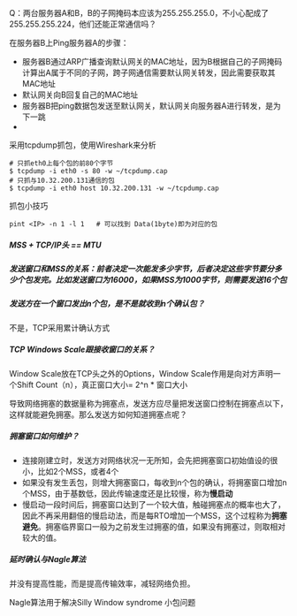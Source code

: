 Q：两台服务器A和B，B的子网掩码本应该为255.255.255.0，不小心配成了255.255.255.224，他们还能正常通信吗？

在服务器B上Ping服务器A的步骤：

- 服务器B通过ARP广播查询默认网关的MAC地址，因为B根据自己的子网掩码计算出A属于不同的子网，跨子网通信需要默认网关转发，因此需要获取其MAC地址
- 默认网关向B回复自己的MAC地址
- 服务器B把ping数据包发送至默认网关，默认网关向服务器A进行转发，是为下一跳
- 



 采用tcpdump抓包，使用Wireshark来分析

```shell
# 只抓eth0上每个包的前80个字节
$ tcpdump -i eth0 -s 80 -w ~/tcpdump.cap
# 只抓与10.32.200.131通信的包
$ tcpdump -i eth0 host 10.32.200.131 -w ~/tcpdump.cap

```



抓包小技巧

```shell
pint <IP> -n 1 -l 1   # 可以找到 Data(1byte)即为对应的包
```



##### MSS + TCP/IP头 == MTU

##### 发送窗口和MSS的关系：前者决定一次能发多少字节，后者决定这些字节要分多少个包发完。比如发送窗口为16000，如果MSS为1000字节，则需要发送16个包

##### 发送方在一个窗口发出n个包，是不是就收到n个确认包？

不是，TCP采用累计确认方式

##### TCP Windows Scale跟接收窗口的关系？

Window Scale放在TCP头之外的Options，Window Scale作用是向对方声明一个Shift Count（n），真正窗口大小= 2^n * 窗口大小

导致网络拥塞的数据量称为拥塞点，发送方应尽量把发送窗口控制在拥塞点以下，这样就能避免拥塞。那么发送方如何知道拥塞点呢？

##### 拥塞窗口如何维护？

- 连接刚建立时，发送方对网络状况一无所知，会先把拥塞窗口初始值设的很小，比如2个MSS，或者4个
- 如果没有发生丢包，则增大拥塞窗口，每收到n个包的确认，将拥塞窗口增加n个MSS，由于基数低，因此传输速度还是比较慢，称为**慢启动**
- 慢启动一段时间后，拥塞窗口达到了一个较大值，触碰拥塞点的概率也大了，因此不再采用翻倍的慢启动法，而是每RTO增加一个MSS，这个过程称为**拥塞避免**。拥塞临界窗口一般为之前发生过拥塞的值，如果没有拥塞过，则取相对较大的值。



##### 延时确认与Nagle算法

并没有提高性能，而是提高传输效率，减轻网络负担。



Nagle算法用于解决Silly Window syndrome 小包问题















